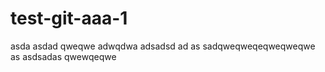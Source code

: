 # test-git-aaa-1

asda
asdad
qweqwe
adwqdwa
adsadsd
ad
as
sadqweqweqeqweqweqwe
as
asdsadas
qwewqeqwe
